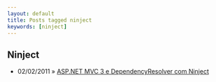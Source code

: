 ```yaml
---
layout: default
title: Posts tagged ninject
keywords: [ninject]
---
```

<h2 class="category">Ninject</h2>
<ul class="posts">
<li>
<p>
<span class="date">02/02/2011</span> &raquo; 
<a href="/blog/asp-net-mvc-3-e-dependencyresolver-com-ninject">ASP.NET MVC 3 e DependencyResolver com Ninject</a>
</p>
</li> 
</ul>
